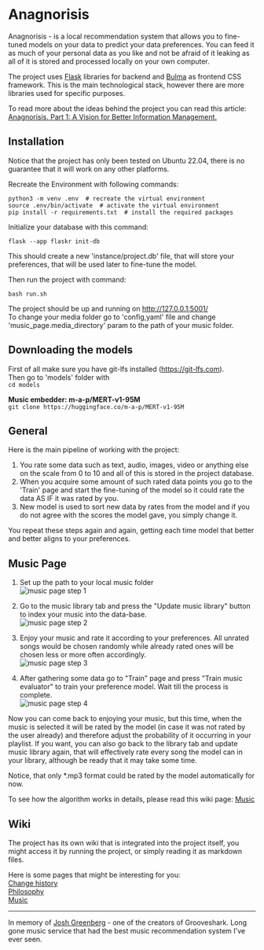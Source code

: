 # Anagnorisis
Anagnorisis - is a local recommendation system that allows you to fine-tuned models on your data to predict your data preferences. You can feed it as much of your personal data as you like and not be afraid of it leaking as all of it is stored and processed locally on your own computer. 


The project uses [Flask](https://flask.palletsprojects.com/) libraries for backend and [Bulma](https://bulma.io/) as frontend CSS framework. This is the main technological stack, however there are more libraries used for specific purposes.


To read more about the ideas behind the project you can read this article:  
[Anagnorisis. Part 1: A Vision for Better Information Management.](https://medium.com/@AlexeyBorsky/anagnorisis-part-1-a-vision-for-better-information-management-5658b6aaffa0)


## Installation
Notice that the project has only been tested on Ubuntu 22.04, there is no guarantee that it will work on any other platforms. 


Recreate the Environment with following commands:  


    python3 -m venv .env  # recreate the virtual environment
    source .env/bin/activate  # activate the virtual environment
    pip install -r requirements.txt  # install the required packages




Initialize your database with this command:  


    flask --app flaskr init-db




This should create a new 'instance/project.db' file, that will store your preferences, that will be used later to fine-tune the model.  


Then run the project with command:  


    bash run.sh




The project should be up and running on http://127.0.0.1:5001/  
To change your media folder go to 'config,yaml' file and change 'music_page.media_directory' param to the path of your music folder.  




## Downloading the models
First of all make sure you have git-lfs installed (https://git-lfs.com).  
Then go to 'models' folder with  
```cd models```


**Music embedder: m-a-p/MERT-v1-95M**  
```git clone https://huggingface.co/m-a-p/MERT-v1-95M```


## General
Here is the main pipeline of working with the project:  
1. You rate some data such as text, audio, images, video or anything else on the scale from 0 to 10 and all of this is stored in the project database.  
2. When you acquire some amount of such rated data points you go to the 'Train' page and start the fine-tuning of the model so it could rate the data AS IF it was rated by you.  
3. New model is used to sort new data by rates from the model and if you do not agree with the scores the model gave, you simply change it.  


You repeat these steps again and again, getting each time model that better and better aligns to your preferences.  




## Music Page
1. Set up the path to your local music folder  
![music page step 1](static/music_step_1.png)


2. Go to the music library tab and press the "Update music library" button to index your music into the data-base.  
![music page step 2](static/music_step_2.png)


3. Enjoy your music and rate it according to your preferences. All unrated songs would be chosen randomly while already rated ones will be chosen less or more often accordingly.  
![music page step 3](static/music_step_3.png)


4. After gathering some data go to "Train" page and press "Train music evaluator" to train your preference model. Wait till the process is complete.  
![music page step 4](static/music_step_4.png)


Now you can come back to enjoying your music, but this time, when the music is selected it will be rated by the model (in case it was not rated by the user already) and therefore adjust the probability of it occurring in your playlist. If you want, you can also go back to the library tab and update music library again, that will effectively rate every song the model can in your library, although be ready that it may take some time.  


Notice, that only *.mp3 format could be rated by the model automatically for now.


To see how the algorithm works in details, please read this wiki page: [Music](wiki/music.md)


## Wiki
The project has its own wiki that is integrated into the project itself, you might access it by running the project, or simply reading it as markdown files.

Here is some pages that might be interesting for you:  
[Change history](wiki/change_history.md)  
[Philosophy](wiki/philosophy.md)  
[Music](wiki/music.md)  

---------------	
In memory of [Josh Greenberg](https://variety.com/2015/digital/news/grooveshark-josh-greenberg-dead-1201544107/) - one of the creators of Grooveshark. Long gone music service that had the best music recommendation system I've ever seen. 